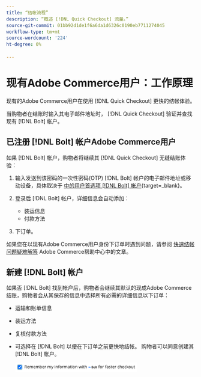 ```yaml
---
title: “结帐流程”
description: “概述 [!DNL Quick Checkout] 流量。”
source-git-commit: 01bb92d1de1f6a6da1d6326c0190eb7711274045
workflow-type: tm+mt
source-wordcount: '224'
ht-degree: 0%

---
```



# 现有Adobe Commerce用户：工作原理

现有的Adobe Commerce用户在使用 [!DNL Quick Checkout] 更快的结帐体验。

当购物者在结账时输入其电子邮件地址时， [!DNL Quick Checkout] 验证并查找现有 [!DNL Bolt] 帐户。

## 已注册 [!DNL Bolt] 帐户Adobe Commerce用户

如果 [!DNL Bolt] 帐户，购物者将继续其 [!DNL Quick Checkout] 无缝结账体验：

1. 输入发送到该密码的一次性密码(OTP) [!DNL Bolt] 帐户的电子邮件地址或移动设备，具体取决于 [中的用户首选项 [!DNL Bolt] 帐户](https://help.bolt.com/shoppers/account/account-settings/#how-to-set-preferred-login-method){target=_blank}。
1. 登录后 [!DNL Bolt] 帐户，详细信息会自动添加：

   - 装运信息
   - 付款方法

1. 下订单。

如果您在以现有Adobe Commerce用户身份下订单时遇到问题，请参阅 [快速结帐问题疑难解答](https://support.magento.com/hc/en-us/articles/6909450342541) Adobe Commerce帮助中心中的文章。

## 新建 [!DNL Bolt] 帐户

如果否 [!DNL Bolt] 找到帐户后，购物者会继续其默认的现成Adobe Commerce结账，购物者会从其保存的信息中选择所有必需的详细信息以下订单：

- 运输和账单信息
- 装运方法
- 复核付款方法
- 可选择在 [!DNL Bolt] 以便在下订单之前更快地结帐。 购物者可以同意创建其 [!DNL Bolt] 帐户。

   ![记住 [!DNL Bolt]](assets/checked-bolt.png)
